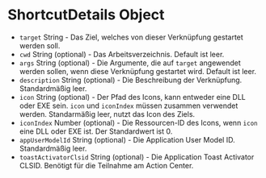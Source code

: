 # ShortcutDetails Object

* `target` String - Das Ziel, welches von dieser Verknüpfung gestartet werden soll.
* `cwd` String (optional) - Das Arbeitsverzeichnis. Default ist leer.
* `args` String (optional) - Die Argumente, die auf `target` angewendet werden sollen, wenn diese Verknüpfung gestartet wird. Default ist leer.
* `description` String (optional) - Die Beschreibung der Verknüpfung. Standardmäßig leer.
* `icon` String (optional) - Der Pfad des Icons, kann entweder eine DLL oder EXE sein. `icon` und `iconIndex` müssen zusammen verwendet werden. Standarmäßig leer, nutzt das Icon des Ziels.
* `iconIndex` Number (optional) - Die Ressourcen-ID des Icons, wenn `icon` eine DLL oder EXE ist. Der Standardwert ist 0.
* ` appUserModelId ` String (optional) - Die Application User Model ID. Standardmäßig leer.
* `toastActivatorClsid` String (optional) - Die Application Toast Activator CLSID. Benötigt für die Teilnahme am Action Center.
